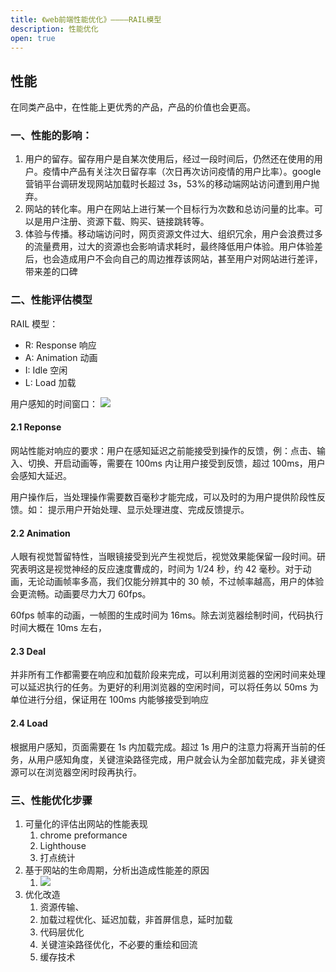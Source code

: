 ```yaml
---
title: 《web前端性能优化》————RAIL模型
description: 性能优化
open: true
---
```


## 性能

在同类产品中，在性能上更优秀的产品，产品的价值也会更高。

### 一、性能的影响：

1. 用户的留存。留存用户是自某次使用后，经过一段时间后，仍然还在使用的用户。疫情中产品有关注次日留存率（次日再次访问疫情的用户比率）。google 营销平台调研发现网站加载时长超过 3s，53%的移动端网站访问遭到用户抛弃。
1. 网站的转化率。用户在网站上进行某一个目标行为次数和总访问量的比率。可以是用户注册、资源下载、购买、链接跳转等。
1. 体验与传播。移动端访问时，网页资源文件过大、组织冗余，用户会浪费过多的流量费用，过大的资源也会影响请求耗时，最终降低用户体验。用户体验差后，也会造成用户不会向自己的周边推荐该网站，甚至用户对网站进行差评，带来差的口碑

### 二、性能评估模型

RAIL 模型：

- R: Response 响应
- A: Animation 动画
- I: Idle 空闲
- L: Load 加载

用户感知的时间窗口： ![](../_assets/20220320214422.png)

#### 2.1 Reponse

网站性能对响应的要求：用户在感知延迟之前能接受到操作的反馈，例：点击、输入、切换、开启动画等，需要在 100ms 内让用户接受到反馈，超过 100ms，用户会感知大延迟。

用户操作后，当处理操作需要数百毫秒才能完成，可以及时的为用户提供阶段性反馈。如： 提示用户开始处理、显示处理进度、完成反馈提示。

#### 2.2 Animation

人眼有视觉暂留特性，当眼镜接受到光产生视觉后，视觉效果能保留一段时间。研究表明这是视觉神经的反应速度曹成的，时间为 1/24 秒，约 42 毫秒。对于动画，无论动画帧率多高，我们仅能分辨其中的 30 帧，不过帧率越高，用户的体验会更流畅。动画要尽力大刀 60fps。

60fps 帧率的动画，一帧图的生成时间为 16ms。除去浏览器绘制时间，代码执行时间大概在 10ms 左右，

#### 2.3 Deal

并非所有工作都需要在响应和加载阶段来完成，可以利用浏览器的空闲时间来处理可以延迟执行的任务。为更好的利用浏览器的空闲时间，可以将任务以 50ms 为单位进行分组，保证用在 100ms 内能够接受到响应

#### 2.4 Load

根据用户感知，页面需要在 1s 内加载完成。超过 1s 用户的注意力将离开当前的任务，从用户感知角度，关键渲染路径完成，用户就会认为全部加载完成，非关键资源可以在浏览器空闲时段再执行。

### 三、性能优化步骤

1. 可量化的评估出网站的性能表现
   1. chrome preformance
   2. Lighthouse
   3. 打点统计
2. 基于网站的生命周期，分析出造成性能差的原因
   1. ![](../_assets/20220320224355.png)
3. 优化改造
   1. 资源传输、
   2. 加载过程优化、延迟加载，非首屏信息，延时加载
   3. 代码层优化
   4. 关键渲染路径优化，不必要的重绘和回流
   5. 缓存技术
